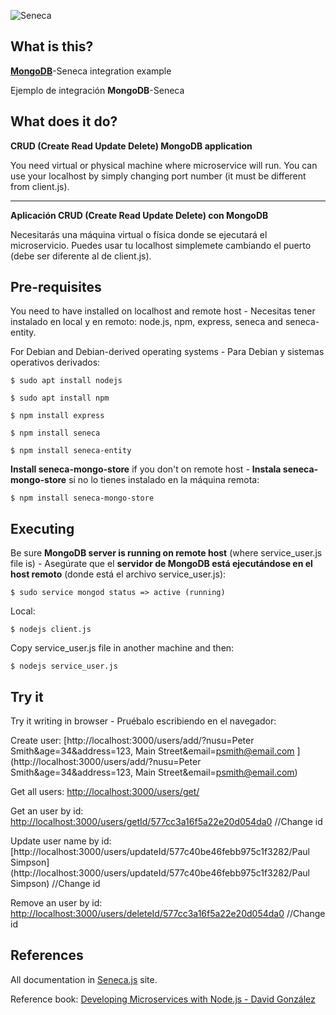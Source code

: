 ![Seneca](http://senecajs.org/files/assets/seneca-logo.png)

## What is this? 
__[MongoDB](https://docs.mongodb.com/v3.0/introduction/)__-Seneca integration example 

Ejemplo de integración __MongoDB__-Seneca 
  

## What does it do?
__CRUD (Create Read Update Delete) MongoDB application__

You need virtual or physical machine where microservice will run. You can use your localhost by simply changing port number (it must be different from client.js).

***

__Aplicación CRUD (Create Read Update Delete) con MongoDB__

Necesitarás una máquina virtual o física donde se ejecutará el microservicio. Puedes usar tu localhost simplemete cambiando el puerto (debe ser diferente al de client.js).

## Pre-requisites
You need to have installed on localhost and remote host - Necesitas tener instalado en local y en remoto: node.js, npm, express, seneca and seneca-entity.

For Debian and Debian-derived operating systems - Para Debian y sistemas operativos derivados:
```
$ sudo apt install nodejs

$ sudo apt install npm

$ npm install express

$ npm install seneca

$ npm install seneca-entity
```
__Install seneca-mongo-store__ if you don't on remote host - __Instala seneca-mongo-store__ si no lo tienes instalado en la máquina remota:
```
$ npm install seneca-mongo-store
```


## Executing
Be sure __MongoDB server is running on remote host__ (where service_user.js file is) - Asegúrate que el __servidor de MongoDB está ejecutándose en el host remoto__ (donde está el archivo service_user.js):
```
$ sudo service mongod status => active (running)
```
Local:
```
$ nodejs client.js
```
Copy service_user.js file in another machine and then:
```
$ nodejs service_user.js
```

## Try it
 Try it writing in browser - Pruébalo escribiendo en el navegador:
  
   Create user: [http://localhost:3000/users/add/?nusu=Peter Smith&age=34&address=123, Main Street&email=psmith@email.com ](http://localhost:3000/users/add/?nusu=Peter Smith&age=34&address=123, Main Street&email=psmith@email.com) 
   
   Get all users: [http://localhost:3000/users/get/](http://localhost:3000/users/get/)
   
   Get an user by id: [http://localhost:3000/users/getId/577cc3a16f5a22e20d054da0](http://localhost:3000/users/getId/577cc3a16f5a22e20d054da0)     //Change id
   
   Update user name by id: [http://localhost:3000/users/updateId/577c40be46febb975c1f3282/Paul Simpson](http://localhost:3000/users/updateId/577c40be46febb975c1f3282/Paul Simpson)    //Change id
   
   Remove an user by id: [http://localhost:3000/users/deleteId/577cc3a16f5a22e20d054da0](http://localhost:3000/users/deleteId/577cc3a16f5a22e20d054da0)     //Change id


## References
All documentation in [Seneca.js](http://senecajs.org) site.

Reference book: [Developing Microservices with Node.js - David González](https://www.packtpub.com/web-development/developing-microservices-nodejs)
